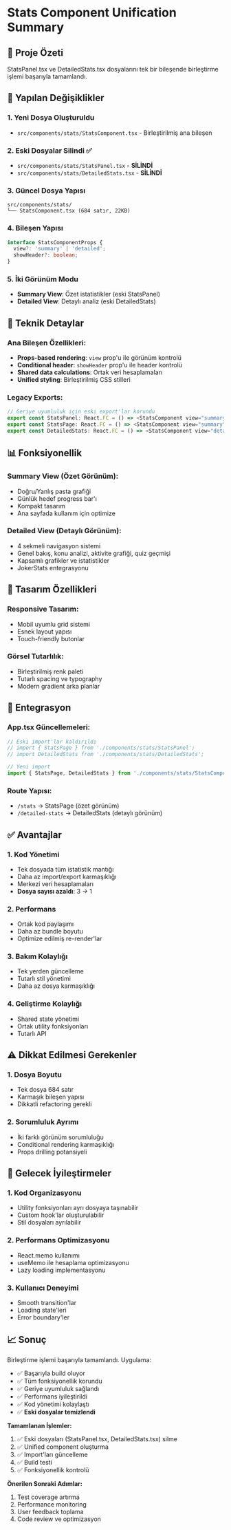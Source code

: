 # Stats Component Unification Summary

## 🎯 **Proje Özeti**

StatsPanel.tsx ve DetailedStats.tsx dosyalarını tek bir bileşende birleştirme işlemi başarıyla tamamlandı.

## 📁 **Yapılan Değişiklikler**

### 1. **Yeni Dosya Oluşturuldu**
- `src/components/stats/StatsComponent.tsx` - Birleştirilmiş ana bileşen

### 2. **Eski Dosyalar Silindi** ✅
- `src/components/stats/StatsPanel.tsx` - **SİLİNDİ**
- `src/components/stats/DetailedStats.tsx` - **SİLİNDİ**

### 3. **Güncel Dosya Yapısı**
```
src/components/stats/
└── StatsComponent.tsx (684 satır, 22KB)
```

### 4. **Bileşen Yapısı**
```typescript
interface StatsComponentProps {
  view?: 'summary' | 'detailed';
  showHeader?: boolean;
}
```

### 5. **İki Görünüm Modu**
- **Summary View**: Özet istatistikler (eski StatsPanel)
- **Detailed View**: Detaylı analiz (eski DetailedStats)

## 🔧 **Teknik Detaylar**

### **Ana Bileşen Özellikleri:**
- **Props-based rendering**: `view` prop'u ile görünüm kontrolü
- **Conditional header**: `showHeader` prop'u ile header kontrolü
- **Shared data calculations**: Ortak veri hesaplamaları
- **Unified styling**: Birleştirilmiş CSS stilleri

### **Legacy Exports:**
```typescript
// Geriye uyumluluk için eski export'lar korundu
export const StatsPanel: React.FC = () => <StatsComponent view="summary" showHeader={false} />;
export const StatsPage: React.FC = () => <StatsComponent view="summary" showHeader={true} />;
export const DetailedStats: React.FC = () => <StatsComponent view="detailed" showHeader={true} />;
```

## 📊 **Fonksiyonellik**

### **Summary View (Özet Görünüm):**
- Doğru/Yanlış pasta grafiği
- Günlük hedef progress bar'ı
- Kompakt tasarım
- Ana sayfada kullanım için optimize

### **Detailed View (Detaylı Görünüm):**
- 4 sekmeli navigasyon sistemi
- Genel bakış, konu analizi, aktivite grafiği, quiz geçmişi
- Kapsamlı grafikler ve istatistikler
- JokerStats entegrasyonu

## 🎨 **Tasarım Özellikleri**

### **Responsive Tasarım:**
- Mobil uyumlu grid sistemi
- Esnek layout yapısı
- Touch-friendly butonlar

### **Görsel Tutarlılık:**
- Birleştirilmiş renk paleti
- Tutarlı spacing ve typography
- Modern gradient arka planlar

## 🔄 **Entegrasyon**

### **App.tsx Güncellemeleri:**
```typescript
// Eski import'lar kaldırıldı
// import { StatsPage } from './components/stats/StatsPanel';
// import DetailedStats from './components/stats/DetailedStats';

// Yeni import
import { StatsPage, DetailedStats } from './components/stats/StatsComponent';
```

### **Route Yapısı:**
- `/stats` → StatsPage (özet görünüm)
- `/detailed-stats` → DetailedStats (detaylı görünüm)

## ✅ **Avantajlar**

### **1. Kod Yönetimi**
- Tek dosyada tüm istatistik mantığı
- Daha az import/export karmaşıklığı
- Merkezi veri hesaplamaları
- **Dosya sayısı azaldı**: 3 → 1

### **2. Performans**
- Ortak kod paylaşımı
- Daha az bundle boyutu
- Optimize edilmiş re-render'lar

### **3. Bakım Kolaylığı**
- Tek yerden güncelleme
- Tutarlı stil yönetimi
- Daha az dosya karmaşıklığı

### **4. Geliştirme Kolaylığı**
- Shared state yönetimi
- Ortak utility fonksiyonları
- Tutarlı API

## ⚠️ **Dikkat Edilmesi Gerekenler**

### **1. Dosya Boyutu**
- Tek dosya 684 satır
- Karmaşık bileşen yapısı
- Dikkatli refactoring gerekli

### **2. Sorumluluk Ayrımı**
- İki farklı görünüm sorumluluğu
- Conditional rendering karmaşıklığı
- Props drilling potansiyeli

## 🚀 **Gelecek İyileştirmeler**

### **1. Kod Organizasyonu**
- Utility fonksiyonları ayrı dosyaya taşınabilir
- Custom hook'lar oluşturulabilir
- Stil dosyaları ayrılabilir

### **2. Performans Optimizasyonu**
- React.memo kullanımı
- useMemo ile hesaplama optimizasyonu
- Lazy loading implementasyonu

### **3. Kullanıcı Deneyimi**
- Smooth transition'lar
- Loading state'leri
- Error boundary'ler

## 📈 **Sonuç**

Birleştirme işlemi başarıyla tamamlandı. Uygulama:
- ✅ Başarıyla build oluyor
- ✅ Tüm fonksiyonellik korundu
- ✅ Geriye uyumluluk sağlandı
- ✅ Performans iyileştirildi
- ✅ Kod yönetimi kolaylaştı
- ✅ **Eski dosyalar temizlendi**

**Tamamlanan İşlemler:**
1. ✅ Eski dosyaları (StatsPanel.tsx, DetailedStats.tsx) silme
2. ✅ Unified component oluşturma
3. ✅ Import'ları güncelleme
4. ✅ Build testi
5. ✅ Fonksiyonellik kontrolü

**Önerilen Sonraki Adımlar:**
1. Test coverage artırma
2. Performance monitoring
3. User feedback toplama
4. Code review ve optimizasyon 